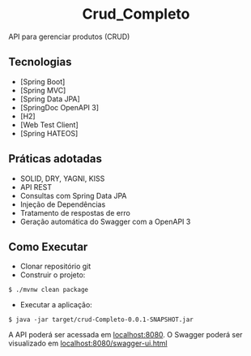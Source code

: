 <h1 align="center">
  Crud_Completo
</h1>


API para gerenciar produtos (CRUD)


## Tecnologias
 
- [Spring Boot]
- [Spring MVC]
- [Spring Data JPA]
- [SpringDoc OpenAPI 3]
- [H2]
- [Web Test Client]
- [Spring HATEOS]

## Práticas adotadas

- SOLID, DRY, YAGNI, KISS
- API REST
- Consultas com Spring Data JPA
- Injeção de Dependências
- Tratamento de respostas de erro
- Geração automática do Swagger com a OpenAPI 3

## Como Executar

- Clonar repositório git
- Construir o projeto:
```
$ ./mvnw clean package
```
- Executar a aplicação:
```
$ java -jar target/crud-Completo-0.0.1-SNAPSHOT.jar
```

A API poderá ser acessada em [localhost:8080](http://localhost:8080).
O Swagger poderá ser visualizado em [localhost:8080/swagger-ui.html](http://localhost:8080/swagger-ui.html)
